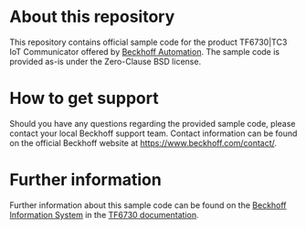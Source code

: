 # About this repository
This repository contains official sample code for the product TF6730|TC3 IoT Communicator offered by [Beckhoff Automation](https://www.beckhoff.com). The sample code is provided as-is under the Zero-Clause BSD license.

# How to get support
Should you have any questions regarding the provided sample code, please contact your local Beckhoff support team. Contact information can be found on the official Beckhoff website at https://www.beckhoff.com/contact/.

# Further information
Further information about this sample code can be found on the [Beckhoff Information System](https://infosys.beckhoff.com) in the [TF6730 documentation](https://infosys.beckhoff.com/content/1033/tf6730_tc3_iot_communicator/index.html).